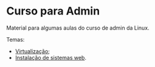 # Curso para Admin
Material para algumas aulas do curso de admin da Linux.

Temas:
  - [Virtualização](virtualizacao.md);
  - [Instalação de sistemas web](web.md).
